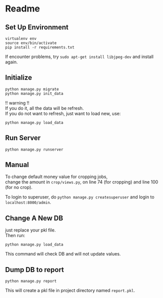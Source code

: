 # Readme

## Set Up Environment

    virtualenv env
    source env/bin/activate
    pip install -r requirements.txt

If encounter problems, try `sudo apt-get install libjpeg-dev` and install again.

## Initialize

    python manage.py migrate
    python manage.py init_data

!! warning !!  
If you do it, all the data will be refresh.  
If you do not want to refresh, just want to load new, use:

    python manage.py load_data


## Run Server

    python manage.py runserver


## Manual

To change default money value for cropping jobs,  
change the amount in `crop/views.py`, on line 74 (for cropping) and line 100 (for no crop).  

To login to superuser, do `python manage.py createsuperuser` and login to `localhost:8000/admin`.  


## Change A New DB

just replace your pkl file.  
Then run:

    python manage.py load_data

This command will check DB and will not update values.


## Dump DB to report

    python manage.py report

This will create a pkl file in project directory named `report.pkl`.
